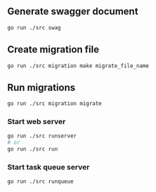 ## Generate swagger document

```bash
go run ./src swag
```

## Create migration file

```bash
go run ./src migration make migrate_file_name
```

## Run migrations

```bash
go run ./src migration migrate
```

### Start web server

```bash
go run ./src runserver
# or
go run ./src run
```

### Start task queue server

```bash
go run ./src runqueue
```
